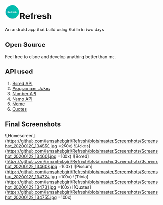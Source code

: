# ![Refresh Logo](https://github.com/iamsahebgiri/Refresh/blob/master/app/src/main/res/mipmap-mdpi/ic_launcher_round.png)Refresh
An android app that build using Kotlin in two days

## Open Source
Feel free to clone and develop anything better than me.

## API used

1. [Bored API](http://www.boredapi.com/)
2. [Programmer Jokes](https://official-joke-api.appspot.com/)
3. [Number API](http://numbersapi.com)
4. [Namo API](https://namo-memes.herokuapp.com/memes/1)
5. [Meme](https://meme-api.herokuapp.com/gimme)
6. [Quotes](https://quote-garden.herokuapp.com/)

## Final Screenshots

![Homescreen](https://github.com/iamsahebgiri/Refresh/blob/master/Screenshots/Screenshot_20200129_134550.jpg =250x)
![Jokes](https://github.com/iamsahebgiri/Refresh/blob/master/Screenshots/Screenshot_20200129_134601.jpg =100x)
![Bored](https://github.com/iamsahebgiri/Refresh/blob/master/Screenshots/Screenshot_20200129_134608.jpg =100x)
![Picsum](https://github.com/iamsahebgiri/Refresh/blob/master/Screenshots/Screenshot_20200129_134724.jpg =100x)
![Trivia](https://github.com/iamsahebgiri/Refresh/blob/master/Screenshots/Screenshot_20200129_134731.jpg =100x)
![Quotes](https://github.com/iamsahebgiri/Refresh/blob/master/Screenshots/Screenshot_20200129_134755.jpg =100x)
